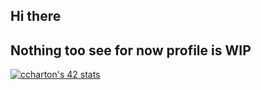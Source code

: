 ## Hi there 
## Nothing too see for now profile is WIP
<a href="https://github.com/oakoudad/badge42"><img src="https://badge.mediaplus.ma/binary/ccharton?1337Badge=off&UM6P=off" alt="ccharton's 42 stats" /></a>
